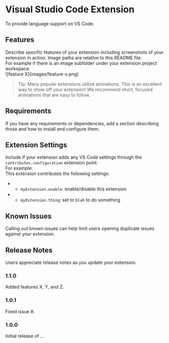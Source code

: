 # Visual Studio Code Extension
To provide language support on VS Code.


## Features
Describe specific features of your extension including screenshots of your extension in action. Image paths are relative to this README file.  
For example if there is an image subfolder under your extension project workspace:  
\!\[feature X\]\(images/feature-x.png\)

> Tip: Many popular extensions utilize animations. This is an excellent way to show off your extension! We recommend short, focused animations that are easy to follow.


## Requirements
If you have any requirements or dependencies, add a section describing those and how to install and configure them.


## Extension Settings
Include if your extension adds any VS Code settings through the `contributes.configuration` extension point.  
For example:  
This extension contributes the following settings:
- * `myExtension.enable`: enable/disable this extension
- * `myExtension.thing`: set to `blah` to do something


## Known Issues
Calling out known issues can help limit users opening duplicate issues against your extension.


## Release Notes
Users appreciate release notes as you update your extension.

### 1.1.0
Added features X, Y, and Z.

### 1.0.1
Fixed issue #.

### 1.0.0
Initial release of ...